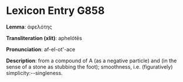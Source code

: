 # Lexicon Entry G858

**Lemma**: ἀφελότης

**Transliteration (xlit)**: aphelótēs

**Pronunciation**: af-el-ot'-ace

**Description**:
from a compound of Α (as a negative particle) and  (in the sense of a stone as stubbing the foot); smoothness, i.e. (figuratively) simplicity:--singleness.
